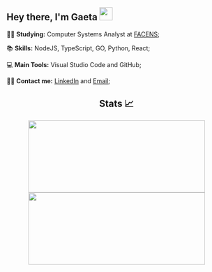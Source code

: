 <h2 > Hey there, I'm Gaeta <img src="https://c.tenor.com/AUHgwWxTw14AAAAi/dm4uz3-foekoe.gif" width="30" height="30"  /> </h2>

:man_student: **Studying:** Computer Systems Analyst at [FACENS](https://www.facens.br);

📚 **Skills:** NodeJS, TypeScript, GO, Python, React; 

💻 **Main Tools:** Visual Studio Code and GitHub;

:raising_hand_man: **Contact me:** [LinkedIn](https://www.linkedin.com/in/jpgaeta/) and [Email](mailto:jpgaeta.dev@gmail.com);

<h2 align="center"> Stats 📈 </h2>

<p align="center">
  <a href="https://github.com/anuraghazra/github-readme-stats">
    <img     
      align="center"
      height="165" 
      width="405"
      src="https://github-readme-stats.vercel.app/api/top-langs/?username=jpgaeta&layout=compact&theme=tokyonight"
    />
  </a>
  <a href="https://github.com/anuraghazra/github-readme-stats">
    <img
      align="center"
      height="165"
      width="405"
      src="https://github-readme-stats.vercel.app/api?username=jpgaeta&theme=tokyonight&show_icons=true"
    />
  </a>
</p>


<!--
**JPGaeta/JPGaeta** is a ✨ _special_ ✨ repository because its `README.md` (this file) appears on your GitHub profile.

Here are some ideas to get you started:

- 🔭 I’m currently working on ...
- 🌱 I’m currently learning ...
- 👯 I’m looking to collaborate on ...
- 🤔 I’m looking for help with ...
- 💬 Ask me about ...
- 📫 How to reach me: ...
- 😄 Pronouns: ...
- ⚡ Fun fact: ...
-->
